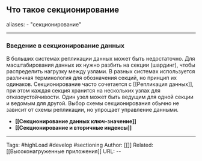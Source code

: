 ## Что такое секционирование
aliases: 
	- "секционирование"

---

### Введение в секционирование данных

В больших системах репликации данных может быть недостаточно. Для масштабирования данных их нужно разбить на секции (шардинг), чтобы распределить нагрузку между узлами. В разных системах используется различная терминология для обозначения секций, но принцип их одинаков.
Секционирование часто сочетается с [[Репликация данных]], при этом каждая секция хранится на нескольких узлах для отказоустойчивости. Один узел может быть ведущим для одной секции и ведомым для другой. Выбор схемы секционирования обычно не зависит от схемы репликации, но упрощает управление данными.

- **[[Секционирование данных ключ-значение]]**
- **[[Секционирование и вторичные индексы]]**

---
Tags: #highLoad #develop #sectioning
Author: [[]]
Related: [[Высоконагруженные приложения]]
URL: -- 
